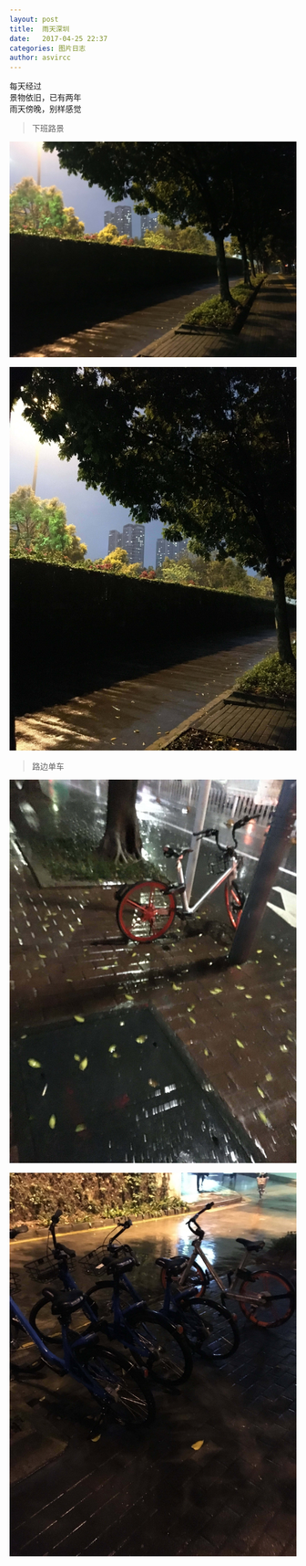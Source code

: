 ```yaml
---
layout: post
title:  雨天深圳
date:   2017-04-25 22:37
categories: 图片日志
author: asvircc
---
```


每天经过<br>
景物依旧，已有两年<br>
雨天傍晚，别样感觉<br>

>下班路景

![下班路景1](/images/post/4507f51313d8564c1e3f52867df6af27.jpg)

![下班路景2](/images/post/cf8ab8f4962995faaf9b900386a92ca2.jpg)


>路边单车

![共享单车1](/images/post/2bff0f26c8ee9cc123c8bd6e8ab2bee0.jpg)

![共享单车2](/images/post/0579ddd6fa37c2d95a950a3576872629.jpg)

